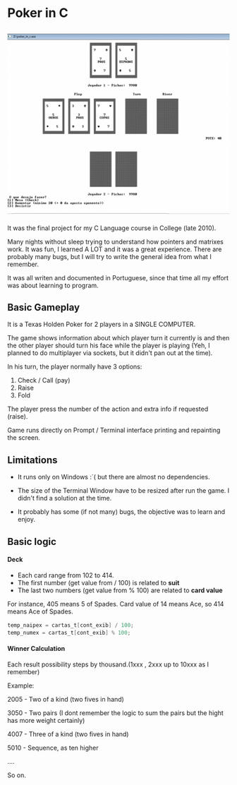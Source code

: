# Poker in C

## ![Alt Poker in C](sample.png?raw=true "Poker in C")

It was the final project for my C Language course in College (late 2010).

Many nights without sleep trying to understand how pointers and matrixes work. It was fun, I learned A LOT and it was a great experience. There are probably many bugs, but I will try to write the general idea from what I remember.

It was all writen and documented in Portuguese, since that time all my effort was about learning to program.

## Basic Gameplay

It is a Texas Holden Poker for 2 players in a SINGLE COMPUTER.

The game shows information about which player turn it currently is and then the other player should turn his face while the player is playing (Yeh, I planned to do multiplayer via sockets, but it didn't pan out at the time).

In his turn, the player normally have 3 options:

1. Check / Call (pay)
2. Raise
3. Fold

The player press the number of the action and extra info if requested (raise).

Game runs directly on Prompt / Terminal interface printing and repainting the screen.

## Limitations

- It runs only on Windows :´( but there are almost no dependencies.

- The size of the Terminal Window have to be resized after run the game. I didn't find a solution at the time.

- It probably has some (if not many) bugs, the objective was to learn and enjoy.

## Basic logic

#### Deck

- Each card range from 102 to 414.
- The first number (get value from / 100) is related to **suit**
- The last two numbers (get value from % 100) are related to **card value**

For instance, 405 means 5 of Spades. Card value of 14 means Ace, so 414 means Ace of Spades.

```c
temp_naipex = cartas_t[cont_exib] / 100;
temp_numex = cartas_t[cont_exib] % 100;
```

#### Winner Calculation

Each result possibility steps by thousand.(1xxx , 2xxx up to 10xxx as I remember)

Example:

2005 - Two of a kind (two fives in hand)

3050 - Two pairs (I dont remember the logic to sum the pairs but the hight has more weight certainly)

4007 - Three of a kind (two fives in hand)

5010 - Sequence, as ten higher

....

So on.
